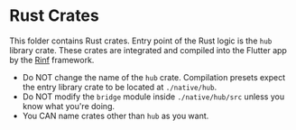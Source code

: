 # Rust Crates

This folder contains Rust crates. Entry point of the Rust logic is the `hub` library crate. These crates are integrated and compiled into the Flutter app by the [Rinf](https://github.com/cunarist/rinf) framework.

- Do NOT change the name of the `hub` crate. Compilation presets expect the entry library crate to be located at `./native/hub`.
- Do NOT modify the `bridge` module inside `./native/hub/src` unless you know what you're doing.
- You CAN name crates other than `hub` as you want.
